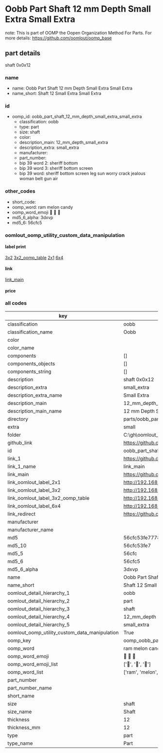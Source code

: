 # Oobb Part Shaft 12 mm Depth Small Extra Small Extra  

note: This is part of OOMP the Oopen Organization Method For Parts. For more details: https://github.com/oomlout/oomp_base

##  part details
  



shaft 0x0x12



### name
* name: Oobb Part Shaft 12 mm Depth Small Extra Small Extra
* name_short: Shaft 12 Small Extra Small Extra
### id
* oomp_id: oobb_part_shaft_12_mm_depth_small_extra_small_extra
  * classification: oobb
  * type: part
  * size: shaft
  * color: 
  * description_main: 12_mm_depth_small_extra
  * description_extra: small_extra
  * manufacturer: 
  * part_number: 
  * bip 39 word 2: sheriff bottom
  * bip 39 word 3: sheriff bottom screen
  * bip 39 word: sheriff bottom screen leg sun worry crack jealous woman belt gun air

### other_codes
* short_code: 
* oomp_word: ram melon candy
* oomp_word_emoji :ram: :melon: :candy:
* md5_6_alpha: 3dxvp
* md5_6: 56cfc5






### oomlout_oomp_utility_custom_data_manipulation
#### label print
[3x2](http://192.168.1.245:1112/?label=oomp%203dxvp)
[3x2_oomp_table](http://192.168.1.108:1112/?label=oomp%203dxvp)
[2x1](http://192.168.1.242:1112/?label=oomp%203dxvp)
[6x4](http://192.168.1.55:1112/?label=oomp%203dxvp)    

#### link

[link_main](https://github.com/oomlout/oomlout_oobb_version_4_generated_parts/tree/main/navigation_oomp/oobb/part/shaft/12_mm_depth_small_extra/small_extra/part)                              

#### price







### all codes 
| key | value |  
| --- | --- |  
| classification | oobb |  
| classification_name | Oobb |  
| color |  |  
| color_name |  |  
| components | [] |  
| components_objects | [] |  
| components_string | [] |  
| description | shaft 0x0x12 |  
| description_extra | small_extra |  
| description_extra_name | Small Extra |  
| description_main | 12_mm_depth_small_extra |  
| description_main_name | 12 mm Depth Small Extra |  
| directory | parts/oobb_part_shaft_12_mm_depth_small_extra_small_extra |  
| extra | small |  
| folder | C:\gh\oomlout_oobb_version_4_generated_parts\parts\oobb_part_shaft_12_mm_depth_small_extra_small_extra |  
| github_link | https://github.com/oomlout/oomlout_oomp_part_src/tree/main/parts/oobb_part_shaft_12_mm_depth_small_extra_small_extra |  
| id | oobb_part_shaft_12_mm_depth_small_extra_small_extra |  
| link_1 | https://github.com/oomlout/oomlout_oobb_version_4_generated_parts/tree/main/navigation_oomp/oobb/part/shaft/12_mm_depth_small_extra/small_extra/part |  
| link_1_name | link_main |  
| link_main | https://github.com/oomlout/oomlout_oobb_version_4_generated_parts/tree/main/navigation_oomp/oobb/part/shaft/12_mm_depth_small_extra/small_extra/part |  
| link_oomlout_label_2x1 | http://192.168.1.242:1112/?label=oomp%203dxvp |  
| link_oomlout_label_3x2 | http://192.168.1.245:1112/?label=oomp%203dxvp |  
| link_oomlout_label_3x2_oomp_table | http://192.168.1.108:1112/?label=oomp%203dxvp |  
| link_oomlout_label_6x4 | http://192.168.1.55:1112/?label=oomp%203dxvp |  
| link_redirect | https://github.com/oomlout/oomlout_oobb_version_4_generated_parts/tree/main/parts/oobb_shaft_12_ex_small |  
| manufacturer |  |  
| manufacturer_name |  |  
| md5 | 56cfc53fe777863bf76ca7f58306962c |  
| md5_10 | 56cfc53fe7 |  
| md5_5 | 56cfc |  
| md5_6 | 56cfc5 |  
| md5_6_alpha | 3dxvp |  
| name | Oobb Part Shaft 12 mm Depth Small Extra Small Extra |  
| name_short | Shaft 12 Small Extra Small Extra |  
| oomlout_detail_hierarchy_1 | oobb |  
| oomlout_detail_hierarchy_2 | part |  
| oomlout_detail_hierarchy_3 | shaft |  
| oomlout_detail_hierarchy_4 | 12_mm_depth |  
| oomlout_detail_hierarchy_5 | small_extra |  
| oomlout_oomp_utility_custom_data_manipulation | True |  
| oomp_key | oomp_oobb_part_shaft_12_mm_depth_small_extra_small_extra |  
| oomp_word | ram melon candy |  
| oomp_word_emoji | :ram: :melon: :candy: |  
| oomp_word_emoji_list | [':ram:', ':melon:', ':candy:'] |  
| oomp_word_list | ['ram', 'melon', 'candy'] |  
| part_number |  |  
| part_number_name |  |  
| short_name |  |  
| size | shaft |  
| size_name | Shaft |  
| thickness | 12 |  
| thickness_mm | 12 |  
| type | part |  
| type_name | Part |  
